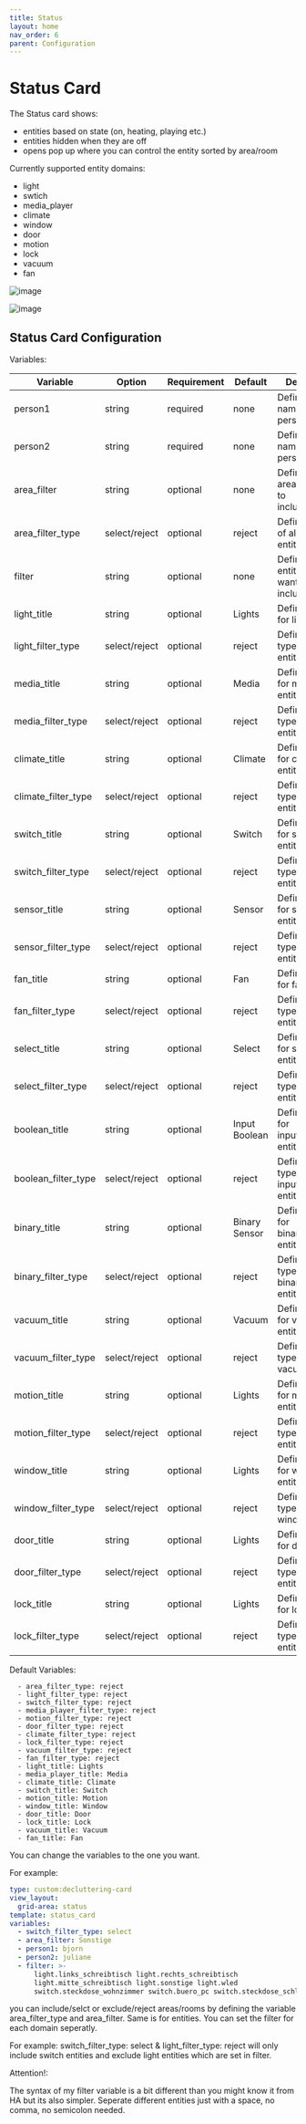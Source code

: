 ```yaml
---
title: Status
layout: home
nav_order: 6
parent: Configuration
---
```


# Status Card

The Status card shows:
- entities based on state (on, heating, playing etc.)
- entities hidden when they are off
- opens pop up where you can control the entity sorted by area/room

Currently supported entity domains:
- light
- swtich
- media_player
- climate
- window
- door
- motion
- lock
- vacuum
- fan

![image](https://github.com/xBourner/auto-dash/assets/64064679/8d5d9184-b8e7-442b-9185-d56f5c7e4750)

![image](https://github.com/xBourner/auto-dash/assets/64064679/c00c90fd-009e-4b5b-8f4f-8b287fa26be4)

## Status Card Configuration

Variables:

| Variable | Option | Requirement | Default | Description |
| ------------- | ------------- | ------------- | ------------- | ------------- |
| person1 | string | required | none | Define the name of person1 |
| person2 | string | required | none | Define the name of person2 |
| area_filter | string | optional | none | Define the areas you want to include/exclude |
| area_filter_type | select/reject | optional | reject | Define the area of all assigned entities |
| filter | string | optional | none | Define the entities you want to include/exclude |
| light_title | string | optional | Lights | Define the title for light entities |
| light_filter_type | select/reject | optional | reject | Define the filter type for light entities |
| media_title | string | optional | Media | Define the title for media entities |
| media_filter_type | select/reject | optional | reject | Define the filter type for media entities |
| climate_title | string | optional | Climate | Define the title for climate entities |
| climate_filter_type | select/reject | optional | reject | Define the filter type for climate entities |
| switch_title | string | optional | Switch | Define the title for switch entities |
| switch_filter_type | select/reject | optional | reject | Define the filter type for switch entities |
| sensor_title | string | optional | Sensor | Define the title for sensor entities |
| sensor_filter_type | select/reject  | optional | reject | Define the filter type for sensor entities |
| fan_title | string | optional | Fan | Define the title for fan entities |
| fan_filter_type | select/reject | optional | reject | Define the filter type for fan entities |
| select_title | string | optional | Select | Define the title for select entities |
| select_filter_type | select/reject | optional | reject | Define the filter type for select entities |
| boolean_title | string | optional | Input Boolean | Define the title for input_boolean entities |
| boolean_filter_type | select/reject | optional | reject | Define the filter type for input_boolean entities |
| binary_title | string | optional | Binary Sensor | Define the title for binary_sensor entities |
| binary_filter_type | select/reject| optional | reject | Define the filter type for binary_sensor entities |
| vacuum_title | string| optional | Vacuum | Define the title for vacuum entities |
| vacuum_filter_type | select/reject| optional | reject | Define the filter type for vacuum entities |
| motion_title | string | optional | Lights | Define the title for motion entities |
| motion_filter_type | select/reject | optional | reject | Define the filter type for motion entities |
| window_title | string | optional | Lights | Define the title for window entities |
| window_filter_type | select/reject | optional | reject | Define the filter type for window entities |
| door_title | string | optional | Lights | Define the title for door entities |
| door_filter_type | select/reject | optional | reject | Define the filter type for door entities |
| lock_title | string | optional | Lights | Define the title for lock entities |
| lock_filter_type | select/reject | optional | reject | Define the filter type for lock entities |


Default Variables:

      - area_filter_type: reject
      - light_filter_type: reject
      - switch_filter_type: reject
      - media_player_filter_type: reject
      - motion_filter_type: reject
      - door_filter_type: reject
      - climate_filter_type: reject
      - lock_filter_type: reject
      - vacuum_filter_type: reject
      - fan_filter_type: reject
      - light_title: Lights
      - media_player_title: Media
      - climate_title: Climate
      - switch_title: Switch
      - motion_title: Motion
      - window_title: Window
      - door_title: Door
      - lock_title: Lock
      - vacuum_title: Vacuum
      - fan_title: Fan

You can change the variables to the one you want. 

For example:

```yaml
type: custom:decluttering-card
view_layout:
  grid-area: status
template: status_card
variables:
  - switch_filter_type: select
  - area_filter: Sonstige
  - person1: bjorn
  - person2: juliane
  - filter: >-
      light.links_schreibtisch light.rechts_schreibtisch
      light.mitte_schreibtisch light.sonstige light.wled
      switch.steckdose_wohnzimmer switch.buero_pc switch.steckdose_schlafzimmer
```

you can include/selct or exclude/reject areas/rooms by defining the variable area_filter_type and area_filter.
Same is for entities. You can set the filter for each domain seperatly. 

For example: switch_filter_type: select & light_filter_type: reject will only include switch entities and exclude light entities which are set in filter.

Attention!:

The syntax of my filter variable is a bit different than you might know it from HA but its also simpler.
Seperate different entities just with a space, no comma, no semicolon needed.
